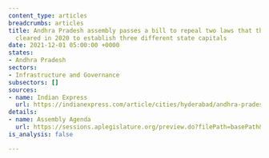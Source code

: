 ```yaml
---
content_type: articles
breadcrumbs: articles
title: Andhra Pradesh assembly passes a bill to repeal two laws that the assembly
  cleared in 2020 to establish three different state capitals
date: 2021-12-01 05:00:00 +0000
states:
- Andhra Pradesh
sectors:
- Infrastructure and Governance
subsectors: []
sources:
- name: Indian Express
  url: https://indianexpress.com/article/cities/hyderabad/andhra-pradesh-three-capital-bill-withdrawn-7635183/
details:
- name: Assembly Agenda
  url: https://sessions.aplegislature.org/preview.do?filePath=basePath&fileName=Business/22112021/Assembly/A_A_22_11_2021_4.pdf
is_analysis: false

---
```

